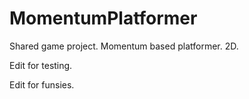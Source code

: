 # MomentumPlatformer
Shared game project. Momentum based platformer. 2D.

Edit for testing.

Edit for funsies.